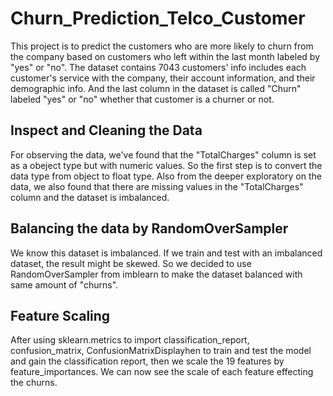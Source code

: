 # Churn_Prediction_Telco_Customer
This project is to predict the customers who are more likely to churn from the company based on customers who left within the last month labeled by "yes" or "no".
The dataset contains 7043 customers' info includes each customer's service with the company, their account information, and their demographic info. And the last column in the dataset is called "Churn" labeled "yes" or "no" whether that customer is a churner or not.

## Inspect and Cleaning the Data
For observing the data, we've found that the "TotalCharges" column is set as a obeject type but with numeric values. So the first step is to convert the data type from object to float type. Also from the deeper exploratory on the data, we also found that there are missing values in the "TotalCharges" column and the dataset is imbalanced. 

## Balancing the data by RandomOverSampler
We know this dataset is imbalanced. If we train and test with an imbalanced dataset, the result might be skewed. So we decided to use RandomOverSampler from imblearn to make the dataset balanced with same amount of "churns".



## Feature Scaling
After using sklearn.metrics to import classification_report, confusion_matrix, ConfusionMatrixDisplayhen to train and test the model and gain the classification report, then we scale the 19 features by feature_importances. We can now see the scale of each feature effecting the churns. 

